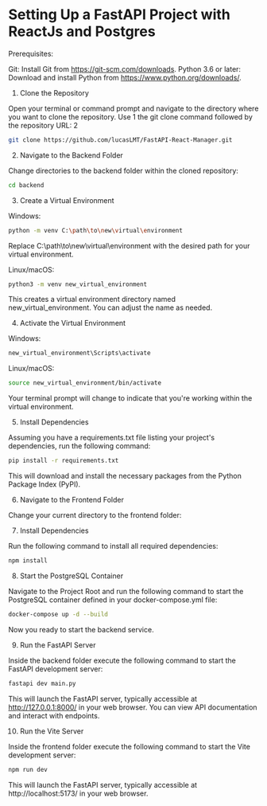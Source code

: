 # Setting Up a FastAPI Project with ReactJs and Postgres

Prerequisites:

Git: Install Git from https://git-scm.com/downloads.
Python 3.6 or later: Download and install Python from https://www.python.org/downloads/.

1. Clone the Repository

Open your terminal or command prompt and navigate to the directory where you want to clone the repository. Use 1  the git clone command followed by the repository URL: 2    

```Bash
git clone https://github.com/lucasLMT/FastAPI-React-Manager.git
```

2. Navigate to the Backend Folder

Change directories to the backend folder within the cloned repository:

```Bash
cd backend
```

3. Create a Virtual Environment

Windows:

```Bash
python -m venv C:\path\to\new\virtual\environment
```

Replace C:\path\to\new\virtual\environment with the desired path for your virtual environment.

Linux/macOS:

```Bash
python3 -m venv new_virtual_environment
```

This creates a virtual environment directory named new_virtual_environment. You can adjust the name as needed.

4. Activate the Virtual Environment

Windows:

```Bash
new_virtual_environment\Scripts\activate
```

Linux/macOS:

```Bash
source new_virtual_environment/bin/activate
```

Your terminal prompt will change to indicate that you're working within the virtual environment.

5. Install Dependencies

Assuming you have a requirements.txt file listing your project's dependencies, run the following command:

```Bash
pip install -r requirements.txt
```

This will download and install the necessary packages from the Python Package Index (PyPI).

6. Navigate to the Frontend Folder

Change your current directory to the frontend folder:

7. Install Dependencies

Run the following command to install all required dependencies:

```Bash
npm install
```

8. Start the PostgreSQL Container

Navigate to the Project Root and run the following command to start the PostgreSQL container defined in your docker-compose.yml file:

```Bash
docker-compose up -d --build
```

Now you ready to start the backend service.

9. Run the FastAPI Server

Inside the backend folder execute the following command to start the FastAPI development server:

```Bash
fastapi dev main.py
```

This will launch the FastAPI server, typically accessible at http://127.0.0.1:8000/ in your web browser. You can view API documentation and interact with endpoints.

10. Run the Vite Server

Inside the frontend folder execute the following command to start the Vite development server:

```Bash
npm run dev
```

This will launch the FastAPI server, typically accessible at http://localhost:5173/ in your web browser.
